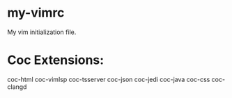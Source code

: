 # my-vimrc
My vim initialization file.

# Coc Extensions:
coc-html
coc-vimlsp
coc-tsserver
coc-json
coc-jedi
coc-java
coc-css
coc-clangd
